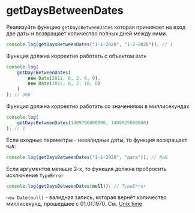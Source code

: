 # getDaysBetweenDates

Реализуйте функцию `getDaysBetweenDates` которая принимает на вход две даты и возвращает количество полных дней между ними.

```javascript
console.log(getDaysBetweenDates("1-1-2020", "1-2-2020")); // 1
```

Функция должна корректно работать с объектом `Date`

```javascript
console.log(
    getDaysBetweenDates(
        new Date(2011, 6, 2, 6, 0), 
        new Date(2012, 6, 2, 18, 0)
    )
); // 366
```

Функция должна корректно работать со значениями в миллисекундах

```javascript
console.log(
    getDaysBetweenDates(1409796000000, 1409925600000)
); // 1
```

Если входные параметры - невалидные даты, то функция возвращает `NaN`:

```javascript
console.log(getDaysBetweenDates("1-1-2020", "дата")); // NaN
```

Если аргументов меньше 2-х, то функция должна пробросить исключение `TypeError`

```javascript
console.log(getDaysBetweenDates(null)); // TypeError
```

`new Date(null)` - валидная запись, которая вернёт количество миллисекунд, прошедшее с 01.01.1970. См. [Unix time](https://en.wikipedia.org/wiki/Unix_time)
